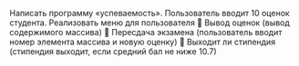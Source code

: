 Написать программу «успеваемость». Пользователь вводит 10 оценок студента. Реализовать
меню для пользователя
 Вывод оценок (вывод содержимого массива)
 Пересдача экзамена (пользователь вводит номер элемента массива и новую оценку)
 Выходит ли стипендия (стипендия выходит, если средний бал не ниже 10.7) 
